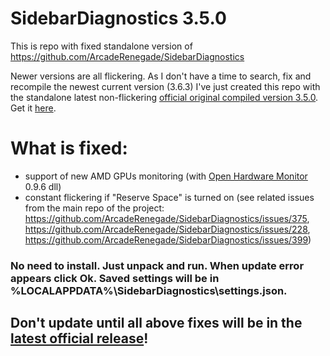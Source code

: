 # SidebarDiagnostics 3.5.0
This is repo with fixed standalone version of https://github.com/ArcadeRenegade/SidebarDiagnostics

Newer versions are all flickering. As I don't have a time to search, fix and recompile the newest current version (3.6.3) I've just created this repo with the standalone latest non-flickering [official original compiled version 3.5.0](https://github.com/ArcadeRenegade/SidebarDiagnostics/releases/tag/3.5.0). Get it [here](https://github.com/drlight17/SidebarDiagnostics/releases/latest).

# What is fixed:
- support of new AMD GPUs monitoring (with [Open Hardware Monitor](https://github.com/openhardwaremonitor/openhardwaremonitor) 0.9.6 dll)
- constant flickering if "Reserve Space" is turned on (see related issues from the main repo of the project: https://github.com/ArcadeRenegade/SidebarDiagnostics/issues/375, https://github.com/ArcadeRenegade/SidebarDiagnostics/issues/228, https://github.com/ArcadeRenegade/SidebarDiagnostics/issues/399)

### No need to install. Just unpack and run. When update error appears click Ok. Saved settings will be in %LOCALAPPDATA%\SidebarDiagnostics\settings.json.
## Don't update until all above fixes will be in the [latest official release](https://github.com/ArcadeRenegade/SidebarDiagnostics/releases/latest)!

